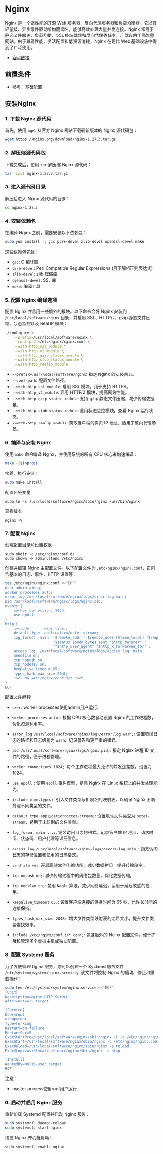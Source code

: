 # Nginx

Nginx 是一个高性能的开源 Web 服务器、反向代理服务器和负载均衡器。它以其轻量级、异步事件驱动架构而闻名，能够高效处理大量并发连接。Nginx 常用于静态文件服务、负载均衡、SSL 终端处理和反向代理等任务，广泛应用于高流量网站。由于其高性能、灵活配置和低资源消耗，Nginx 在现代 Web 基础设施中得到了广泛使用。

- [官网链接](https://nginx.org/)

## 前置条件

- 参考：[基础配置](/work/service/00-basic/)

## 安装Nginx

### 1. 下载 Nginx 源代码

首先，使用 `wget` 从官方 Nginx 网站下载最新版本的 Nginx 源代码包：

```bash
wget https://nginx.org/download/nginx-1.27.3.tar.gz
```

### 2. 解压缩源代码包

下载完成后，使用 `tar` 解压缩 Nginx 源代码：

```bash
tar -zxvf nginx-1.27.3.tar.gz
```

### 3. 进入源代码目录

解压后进入 Nginx 源代码的目录：

```bash
cd nginx-1.27.3
```

### 4. 安装依赖包

在编译 Nginx 之前，需要安装以下依赖包：

```bash
sudo yum install -y gcc pcre-devel zlib-devel openssl-devel make
```

这些依赖包包括：  
- `gcc`: C 编译器  
- `pcre-devel`: Perl Compatible Regular Expressions (用于解析正则表达式)  
- `zlib-devel`: zlib 压缩库  
- `openssl-devel`: SSL 库  
- `make`: 编译工具

### 5. 配置 Nginx 编译选项

配置 Nginx 并启用一些额外的模块。以下命令会将 Nginx 安装到 `/usr/local/software/nginx` 目录，并启用 SSL、HTTP/2、gzip 静态文件压缩、状态监控以及 Real IP 模块：

```bash
./configure \
    --prefix=/usr/local/software/nginx \
    --conf-path=/etc/nginx/nginx.conf \
    --with-http_ssl_module \
    --with-http_v2_module \
    --with-http_gzip_static_module \
    --with-http_stub_status_module \
    --with-http_realip_module
```

- `--prefix=/usr/local/software/nginx`: 指定 Nginx 的安装目录。
- `--conf-path`: 配置文件路径。
- `--with-http_ssl_module`: 启用 SSL 模块，用于支持 HTTPS。
- `--with-http_v2_module`: 启用 HTTP/2 模块，提高网站性能。
- `--with-http_gzip_static_module`: 支持 gzip 静态文件压缩，减少传输数据量。
- `--with-http_stub_status_module`: 启用状态监控模块，查看 Nginx 运行状态。
- `--with-http_realip_module`: 获取客户端的真实 IP 地址，适用于反向代理场景。

### 6. 编译与安装 Nginx

使用 `make` 命令编译 Nginx，并使用系统的所有 CPU 核心来加速编译：

```bash
make -j$(nproc)
```

接着，执行安装：

```bash
sudo make install
```

配置环境变量

```
sudo ln -s /usr/local/software/nginx/sbin/nginx /usr/bin/nginx
```

查看版本

```
nginx -V
```

### 7. 配置 Nginx

创建配置目录和设置权限

```
sudo mkdir -p /etc/nginx/conf.d/
sudo chown -R admin:ateng /etc/nginx
```

创建并编辑 Nginx 主配置文件。以下配置文件为 `/etc/nginx/nginx.conf`，它包含基本的日志、事件、HTTP 设置等：

```bash
tee /etc/nginx/nginx.conf <<"EOF"
user admin ateng;
worker_processes auto;
error_log /usr/local/software/nginx/logs/error.log warn;
pid /usr/local/software/nginx/logs/nginx.pid;
events {
    worker_connections 1024;
    use epoll;
}
http {
    include       mime.types;
    default_type  application/octet-stream;
    log_format  main  '$remote_addr - $remote_user [$time_local] "$request" '
                      '$status $body_bytes_sent "$http_referer" '
                      '"$http_user_agent" "$http_x_forwarded_for"';
    access_log  /usr/local/software/nginx/logs/access.log  main;
    sendfile on;
    tcp_nopush on;
    tcp_nodelay on;
    keepalive_timeout 65;
    types_hash_max_size 2048;
    include /etc/nginx/conf.d/*.conf;
}
EOF
```

配置文件解释

- `user`: worker processes使用admin用户运行。

- `worker_processes auto;`: 根据 CPU 核心数自动设置 Nginx 的工作进程数，优化资源利用率。
- `error_log /usr/local/software/nginx/logs/error.log warn;`: 设置错误日志的路径和日志级别为 `warn`，记录警告和更严重的错误。
- `pid /usr/local/software/nginx/logs/nginx.pid;`: 指定 Nginx 进程 ID 文件的路径，便于进程管理。
- `worker_connections 1024;`: 每个工作进程最大允许的并发连接数，设置为 1024。
- `use epoll;`: 使用 `epoll` 事件模型，提高 Nginx 在 Linux 系统上的并发处理能力。
- `include mime.types;`: 引入文件类型与扩展名的映射表，以确保 Nginx 正确处理不同类型的文件。
- `default_type application/octet-stream;`: 设置默认文件类型为 `octet-stream`，适用于未识别的文件类型。
- `log_format main ...;`: 定义访问日志的格式，记录客户端 IP 地址、请求时间、状态码、用户代理等详细信息。
- `access_log /usr/local/software/nginx/logs/access.log main;`: 指定访问日志的存储位置和使用的日志格式。
- `sendfile on;`: 开启高效文件传输功能，减少数据拷贝，提升传输效率。
- `tcp_nopush on;`: 减少传输过程中的网络包数量，优化数据传输。
- `tcp_nodelay on;`: 禁用 `Nagle` 算法，减少网络延迟，适用于延迟敏感的应用。
- `keepalive_timeout 65;`: 设置客户端连接的保持时间为 65 秒，允许长时间的连接保持。
- `types_hash_max_size 2048;`: 增大文件类型映射表的哈希大小，提升文件类型查找效率。
- `include /etc/nginx/conf.d/*.conf;`: 包含额外的 Nginx 配置文件，便于扩展和管理多个虚拟主机或独立配置。

### 8. 配置 Systemd 服务

为了方便管理 Nginx 服务，您可以创建一个 Systemd 服务文件 `/etc/systemd/system/nginx.service`。该文件将控制 Nginx 的启动、停止和重载操作：

```bash
sudo tee /etc/systemd/system/nginx.service <<"EOF"
[Unit]
Description=Nginx HTTP Server
After=network.target

[Service]
User=root
Group=root
Type=forking
Restart=on-failure
RestartSec=5
ExecStartPre=/usr/local/software/nginx/sbin/nginx -t -c /etc/nginx/nginx.conf
ExecStart=/usr/local/software/nginx/sbin/nginx -c /etc/nginx/nginx.conf
ExecReload=/usr/local/software/nginx/sbin/nginx -s reload
ExecStop=/usr/local/software/nginx/sbin/nginx -s stop

[Install]
WantedBy=multi-user.target
EOF
```

注意：
- master process使用root用户运行

### 9. 启动并启用 Nginx 服务

重新加载 Systemd 配置并启动 Nginx 服务：

```bash
sudo systemctl daemon-reload
sudo systemctl start nginx
```

设置 Nginx 开机自启动：

```bash
sudo systemctl enable nginx
```

